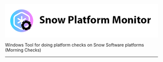 <a href="http://github.com/goosetuv/Snow-Platform-Monitor"><img src="https://github.com/goosetuv/Snow-Platform-Monitor/blob/master/Product%20Design/logo.png" title="Snow Update Checker" alt="SUC Logo"></a>

Windows Tool for doing platform checks on Snow Software platforms (Morning Checks)

---
